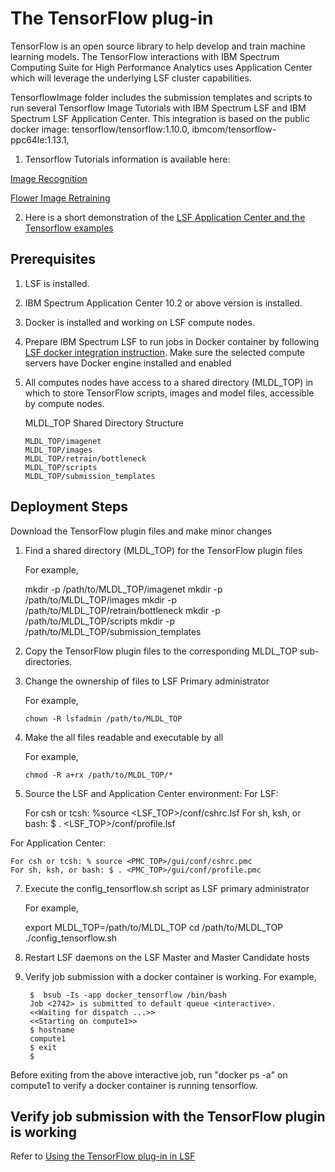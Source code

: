 # The TensorFlow plug-in
TensorFlow is an open source library to help develop and train machine learning models. The TensorFlow interactions with IBM Spectrum Computing Suite for High Performance Analytics uses Application Center which will leverage the underlying LSF cluster capabilities.

TensorflowImage folder includes the submission templates and scripts to run several Tensorflow Image Tutorials with IBM Spectrum LSF and 
IBM Spectrum LSF Application Center.  This integration is based on the public docker image: tensorflow/tensorflow:1.10.0, ibmcom/tensorflow-ppc64le:1.13.1,

1) Tensorflow Tutorials information is available here:

[Image Recognition]( https://www.tensorflow.org/tutorials/image_recognition)

[Flower Image Retraining]( https://www.tensorflow.org/tutorials/image_retraining)

2) Here is a short demonstration of the [LSF Application Center and the Tensorflow examples]( https://www.youtube.com/watch?v=wxeiPBEItJ4&feature=youtu.be)

## Prerequisites
1) LSF is installed.

2) IBM Spectrum Application Center 10.2 or above version is installed.

3) Docker is installed and working on LSF compute nodes.

4) Prepare IBM Spectrum LSF to run jobs in Docker container by following [LSF docker integration instruction]( https://www.ibm.com/support/knowledgecenter/en/SSWRJV_10.1.0/lsf_docker/lsf_docker_prepare.html). Make sure the selected compute servers have Docker engine installed and enabled
        
5) All computes nodes have access to a shared directory (MLDL_TOP) in which to store TensorFlow scripts, images and model files, accessible by compute nodes.

    MLDL_TOP Shared Directory Structure

       MLDL_TOP/imagenet
       MLDL_TOP/images
       MLDL_TOP/retrain/bottleneck
       MLDL_TOP/scripts
       MLDL_TOP/submission_templates

## Deployment Steps

Download the TensorFlow plugin files and make minor changes

1) Find a shared directory (MLDL_TOP) for the TensorFlow plugin files
   
   For example,
   
     mkdir -p  /path/to/MLDL_TOP/imagenet
     mkdir -p  /path/to/MLDL_TOP/images
     mkdir -p  /path/to/MLDL_TOP/retrain/bottleneck
     mkdir -p  /path/to/MLDL_TOP/scripts
     mkdir -p  /path/to/MLDL_TOP/submission_templates
   
2) Copy the TensorFlow plugin files to the corresponding MLDL_TOP sub-directories.

3) Change the ownership of files to LSF Primary administrator

   For example,
   
       chown -R lsfadmin /path/to/MLDL_TOP

5) Make the all files readable and executable by all

   For example,

       chmod -R a+rx /path/to/MLDL_TOP/*
   
            
6) Source the LSF and Application Center environment:
For LSF:

    For csh or tcsh: %source <LSF_TOP>/conf/cshrc.lsf
    For sh, ksh, or bash: $ . <LSF_TOP>/conf/profile.lsf

For Application Center:

    For csh or tcsh: % source <PMC_TOP>/gui/conf/cshrc.pmc
    For sh, ksh, or bash: $ . <PMC_TOP>/gui/conf/profile.pmc


7) Execute the config_tensorflow.sh script as LSF primary administrator

   For example,

     export MLDL_TOP=/path/to/MLDL_TOP
     cd /path/to/MLDL_TOP 
     ./config_tensorflow.sh

8) Restart LSF daemons on the LSF Master and Master Candidate hosts

9) Verify job submission with a docker container is working.  For example,

        $  bsub -Is -app docker_tensorflow /bin/bash
        Job <2742> is submitted to default queue <interactive>.
        <<Waiting for dispatch ...>>
        <<Starting on compute1>>
        $ hostname
        compute1
        $ exit
        $

  Before exiting from the above interactive job, run "docker ps -a" on compute1 to verify a docker container is running tensorflow.


## Verify job submission with the TensorFlow plugin is working

Refer to [Using the TensorFlow plug-in in LSF](https://www.ibm.com/docs/en/scsfhpa/10.2.0?topic=in-using-tensorflow-plug)
